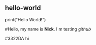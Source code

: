 ## hello-world
print("Hello World!")

#Hello, my name  is **Nick**. I'm testing *github*

#3322DA hi
